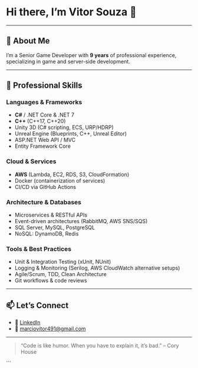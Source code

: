 # Hi there, I’m Vitor Souza 👋

---

## 🚀 About Me
I’m a Senior Game Developer with **9 years** of professional experience, specializing in game and server-side development.

---

## 💼 Professional Skills

### Languages & Frameworks
- **C#** / .NET Core & .NET 7  
- **C++** (C++17, C++20)  
- Unity 3D (C# scripting, ECS, URP/HDRP)  
- Unreal Engine (Blueprints, C++, Unreal Editor)
- ASP.NET Web API / MVC  
- Entity Framework Core  

### Cloud & Services
- **AWS** (Lambda, EC2, RDS, S3, CloudFormation)  
- Docker (containerization of services)  
- CI/CD via GitHub Actions  

### Architecture & Databases
- Microservices & RESTful APIs  
- Event-driven architectures (RabbitMQ, AWS SNS/SQS)  
- SQL Server, MySQL, PostgreSQL  
- NoSQL: DynamoDB, Redis  

### Tools & Best Practices
- Unit & Integration Testing (xUnit, NUnit)  
- Logging & Monitoring (Serilog, AWS CloudWatch alternative setups)  
- Agile/Scrum, TDD, Clean Architecture  
- Git workflows & code reviews  

---

## 📫 Let’s Connect
- 🔗 [LinkedIn](https://www.linkedin.com/in/vitor-souza-161998228/)  
- 📧 marciovitor491@gmail.com  

---

> “Code is like humor. When you have to explain it, it’s bad.” – Cory House

<!--
**Infinity-Loops/Infinity-Loops** is a ✨ _special_ ✨ repository because its `README.md` (this file) appears on your GitHub profile.
-->```
